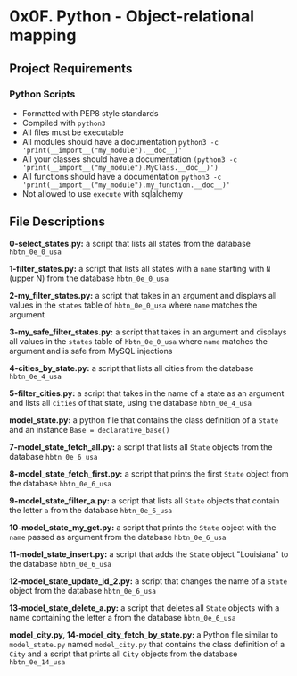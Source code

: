 # 0x0F. Python - Object-relational mapping
## Project Requirements
### Python Scripts
- Formatted with PEP8 style standards
- Compiled with `python3`
- All files must be executable
- All modules should have a documentation `python3 -c 'print(__import__("my_module").__doc__)'`
- All your classes should have a documentation `(python3 -c 'print(__import__("my_module").MyClass.__doc__)')`
- All functions should have a documentation `python3 -c 'print(__import__("my_module").my_function.__doc__)'`
- Not allowed to use `execute` with sqlalchemy

## File Descriptions
**0-select_states.py:** a script that lists all states from the database `hbtn_0e_0_usa`

**1-filter_states.py:** a script that lists all states with a `name` starting with `N` (upper N) from the database `hbtn_0e_0_usa`

**2-my_filter_states.py:** a script that takes in an argument and displays all values in the `states` table of `hbtn_0e_0_usa` where `name` matches the argument

**3-my_safe_filter_states.py:** a script that takes in an argument and displays all values in the `states` table of `hbtn_0e_0_usa` where `name` matches the argument and is safe from MySQL injections

**4-cities_by_state.py:** a script that lists all cities from the database `hbtn_0e_4_usa`

**5-filter_cities.py:** a script that takes in the name of a state as an argument and lists all `cities` of that state, using the database `hbtn_0e_4_usa`

**model_state.py:** a python file that contains the class definition of a `State` and an instance `Base = declarative_base()`

**7-model_state_fetch_all.py:** a script that lists all `State` objects from the database `hbtn_0e_6_usa`

**8-model_state_fetch_first.py:** a script that prints the first `State` object from the database `hbtn_0e_6_usa`

**9-model_state_filter_a.py:** a script that lists all `State` objects that contain the letter `a` from the database `hbtn_0e_6_usa`

**10-model_state_my_get.py:** a script that prints the `State` object with the `name` passed as argument from the database `hbtn_0e_6_usa`

**11-model_state_insert.py:** a script that adds the `State` object "Louisiana" to the database `hbtn_0e_6_usa`

**12-model_state_update_id_2.py:** a script that changes the name of a `State` object from the database `hbtn_0e_6_usa`

**13-model_state_delete_a.py:** a script that deletes all `State` objects with a name containing the letter a from the database `hbtn_0e_6_usa`

**model_city.py, 14-model_city_fetch_by_state.py:** a Python file similar to `model_state.py` named `model_city.py` that contains the class definition of a `City` and a script that prints all `City` objects from the database `hbtn_0e_14_usa`